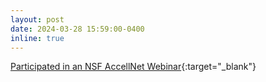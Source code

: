 ```yaml
---
layout: post
date: 2024-03-28 15:59:00-0400
inline: true
---
```


[Participated in an NSF AccellNet Webinar](https://www.youtube.com/watch?v=UoxQvVd8w3s){:target="\_blank"}
